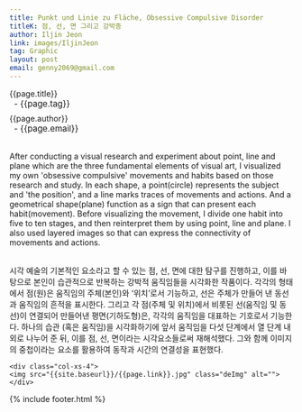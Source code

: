 ```yaml
---
title: Punkt und Linie zu Fläche, Obsessive Compulsive Disorder
titleK: 점, 선, 면 그리고 강박증
author: Iljin Jeon
link: images/IljinJeon
tag: Graphic
layout: post
email: genny2069@gmail.com
---	
```


<div class="container">

<div class="deDep">
{{page.title}}<br>
<p style="font-size:15px; margin:0px; padding:0px 0px 0px 8px; margin:0px 0px 8px 0px;">- {{page.tag}}</p>
{{page.author}}<br>
<p style="font-size:15px; margin:0px; padding:0px 0px 0px 8px;">- {{page.email}}</p>
</div>

<br>

<div class="det lato">

<!--영문-->

After conducting a visual research and experiment about point, line and plane which are the three fundamental elements of visual art, I visualized my  own 'obsessive compulsive' movements and habits based on those research and study. In each shape, a point(circle) represents the subject and 'the position', and a line marks traces of movements and actions. And a geometrical shape(plane) function as a sign that can present each habit(movement). Before visualizing the movement, I divide one habit into five to ten stages, and then reinterpret them by using point, line and plane. I also used layered images so that can express the connectivity of movements and actions.

<!--영문-->

</div>


<div class="noto">
<!--국문-->

<br>
시각 예술의 기본적인 요소라고 할 수 있는 점, 선, 면에 대한 탐구를 진행하고, 이를 바탕으로 본인이 습관적으로 반복하는 강박적 움직임들을 시각화한 작품이다. 각각의 형태에서 점(원)은 움직임의 주체(본인)와 ‘위치’로서 기능하고, 선은 주체가 만들어 낸 동선과 움직임의 흔적을 표시한다. 그리고 각 점(주체 및 위치)에서 비롯된 선(움직임 및 동선)이 연결되어 만들어낸 평면(기하도형)은, 각각의 움직임을 대표하는 기호로서 기능한다. 하나의 습관 (혹은 움직임)을 시각화하기에 앞서 움직임을 다섯 단계에서 열 단계 내외로 나누어 준 뒤, 이를 점, 선, 면이라는 시각요소들로써 재해석했다. 그와 함께 이미지의 중첩이라는 요소를 활용하여 동작과 시간의 연결성을 표현했다.


<!--국문-->

</div>

<div class="row noto">
	
	<div class="col-xs-4">
	<img src="{{site.baseurl}}/{{page.link}}.jpg" class="deImg" alt=""></div>
	
</div>

	

</div> 

{% include footer.html %}